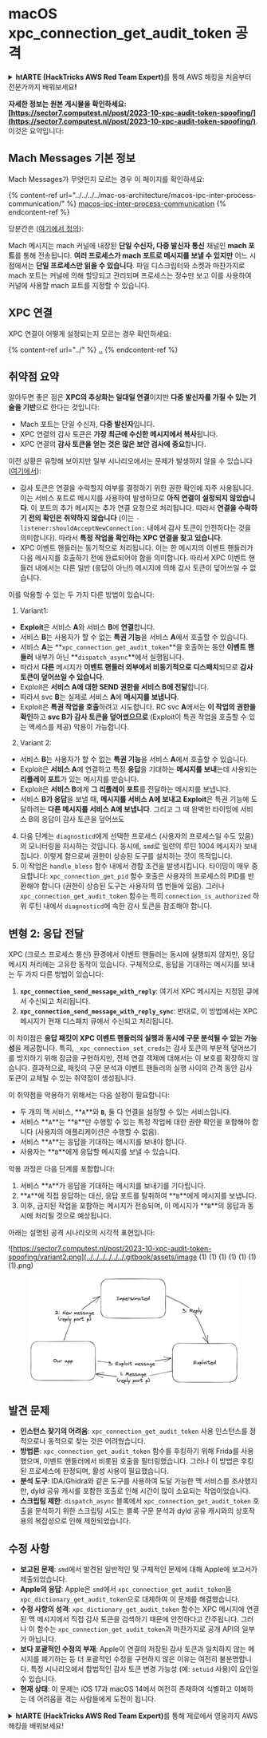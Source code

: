 # macOS xpc\_connection\_get\_audit\_token 공격

<details>

<summary><strong>htARTE (HackTricks AWS Red Team Expert)</strong>를 통해 AWS 해킹을 처음부터 전문가까지 배워보세요<strong>!</strong></summary>

HackTricks를 지원하는 다른 방법:

* **회사를 HackTricks에서 광고하거나 HackTricks를 PDF로 다운로드**하려면 [**SUBSCRIPTION PLANS**](https://github.com/sponsors/carlospolop)를 확인하세요!
* [**공식 PEASS & HackTricks 스웨그**](https://peass.creator-spring.com)를 얻으세요.
* [**The PEASS Family**](https://opensea.io/collection/the-peass-family)를 발견하세요. 독점적인 [**NFT**](https://opensea.io/collection/the-peass-family) 컬렉션입니다.
* 💬 [**Discord 그룹**](https://discord.gg/hRep4RUj7f) 또는 [**텔레그램 그룹**](https://t.me/peass)에 **참여**하거나 **Twitter** 🐦 [**@carlospolopm**](https://twitter.com/hacktricks_live)을 **팔로우**하세요.
* **HackTricks**와 **HackTricks Cloud** github 저장소에 **PR을 제출**하여 여러분의 해킹 기교를 공유하세요.

</details>

**자세한 정보는 원본 게시물을 확인하세요: [https://sector7.computest.nl/post/2023-10-xpc-audit-token-spoofing/](https://sector7.computest.nl/post/2023-10-xpc-audit-token-spoofing/)**. 이것은 요약입니다:


## Mach Messages 기본 정보

Mach Messages가 무엇인지 모르는 경우 이 페이지를 확인하세요:

{% content-ref url="../../../../mac-os-architecture/macos-ipc-inter-process-communication/" %}
[macos-ipc-inter-process-communication](../../../../mac-os-architecture/macos-ipc-inter-process-communication/)
{% endcontent-ref %}

당분간은 ([여기에서 정의](https://sector7.computest.nl/post/2023-10-xpc-audit-token-spoofing)):

Mach 메시지는 mach 커널에 내장된 **단일 수신자, 다중 발신자 통신** 채널인 **mach 포트**를 통해 전송됩니다. **여러 프로세스가 mach 포트로 메시지를 보낼 수 있지만** 어느 시점에서는 **단일 프로세스만 읽을 수 있습니다**. 파일 디스크립터와 소켓과 마찬가지로 mach 포트는 커널에 의해 할당되고 관리되며 프로세스는 정수만 보고 이를 사용하여 커널에 사용할 mach 포트를 지정할 수 있습니다.

## XPC 연결

XPC 연결이 어떻게 설정되는지 모르는 경우 확인하세요:

{% content-ref url="../" %}
[..](../)
{% endcontent-ref %}

## 취약점 요약

알아두면 좋은 점은 **XPC의 추상화는 일대일 연결**이지만 **다중 발신자를 가질 수 있는 기술을 기반**으로 한다는 것입니다:

* Mach 포트는 단일 수신자, **다중 발신자**입니다.
* XPC 연결의 감사 토큰은 **가장 최근에 수신한 메시지에서 복사**됩니다.
* XPC 연결의 **감사 토큰을 얻는 것은 많은 보안 검사에 중요**합니다.

이전 상황은 유망해 보이지만 일부 시나리오에서는 문제가 발생하지 않을 수 있습니다 ([여기에서](https://sector7.computest.nl/post/2023-10-xpc-audit-token-spoofing)):

* 감사 토큰은 연결을 수락할지 여부를 결정하기 위한 권한 확인에 자주 사용됩니다. 이는 서비스 포트로 메시지를 사용하여 발생하므로 **아직 연결이 설정되지 않았습니다**. 이 포트의 추가 메시지는 추가 연결 요청으로 처리됩니다. 따라서 **연결을 수락하기 전의 확인은 취약하지 않습니다** (이는 `-listener:shouldAcceptNewConnection:` 내에서 감사 토큰이 안전하다는 것을 의미합니다). 따라서 **특정 작업을 확인하는 XPC 연결을 찾고 있습니다**.
* XPC 이벤트 핸들러는 동기적으로 처리됩니다. 이는 한 메시지의 이벤트 핸들러가 다음 메시지를 호출하기 전에 완료되어야 함을 의미합니다. 따라서 XPC 이벤트 핸들러 내에서는 다른 일반 (응답이 아닌!) 메시지에 의해 감사 토큰이 덮어쓰일 수 없습니다.

이를 악용할 수 있는 두 가지 다른 방법이 있습니다:

1. Variant1:
* **Exploit**은 서비스 **A**와 서비스 **B**에 **연결**합니다.
* 서비스 **B**는 사용자가 할 수 없는 **특권 기능**을 서비스 **A**에서 호출할 수 있습니다.
* 서비스 **A**는 **`xpc_connection_get_audit_token`**을 호출하는 동안 **이벤트 핸들러** 내부가 아닌 **`dispatch_async`**에서 실행됩니다.
* 따라서 **다른** 메시지가 **이벤트 핸들러 외부에서 비동기적으로 디스패치**되므로 **감사 토큰이 덮어쓰일 수 있습니다**.
* Exploit은 **서비스 A에 대한 SEND 권한을 서비스 B에 전달**합니다.
* 따라서 svc **B**는 실제로 서비스 **A**에 **메시지를 보냅니다**.
* Exploit은 **특권 작업을 호출**하려고 시도합니다. RC svc **A**에서는 **이 작업의 권한을 확인**하고 **svc B가 감사 토큰을 덮어썼으므로** (Exploit이 특권 작업을 호출할 수 있는 액세스를 제공) 악용이 가능합니다.
2. Variant 2:
* 서비스 **B**는 사용자가 할 수 없는 **특권 기능**을 서비스 **A**에서 호출할 수 있습니다.
* Exploit은 **서비스 A**에 연결하고 특정 **응답**을 기대하는 **메시지를 보내**는데 사용되는 **리플레이 포트**가 있는 메시지를 받습니다.
* Exploit은 **서비스 B**에게 **그 리플레이 포트**를 전달하는 메시지를 보냅니다.
* 서비스 **B가 응답**을 보낼 때, **메시지를 서비스 A에 보내고** **Exploit**은 특권 기능에 도달하려는 **다른 메시지를 서비스 A에 보냅니다**. 그리고 그 때 완벽한 타이밍에 서비스 B의 응답이 감사 토큰을 덮어쓰도
4. 다음 단계는 `diagnosticd`에게 선택한 프로세스 (사용자의 프로세스일 수도 있음)의 모니터링을 지시하는 것입니다. 동시에, `smd`로 일련의 루틴 1004 메시지가 보내집니다. 이렇게 함으로써 권한이 상승된 도구를 설치하는 것이 목적입니다.
5. 이 작업은 `handle_bless` 함수 내에서 경합 조건을 발생시킵니다. 타이밍이 매우 중요합니다: `xpc_connection_get_pid` 함수 호출은 사용자의 프로세스의 PID를 반환해야 합니다 (권한이 상승된 도구는 사용자의 앱 번들에 있음). 그러나 `xpc_connection_get_audit_token` 함수는 특히 `connection_is_authorized` 하위 루틴 내에서 `diagnosticd`에 속한 감사 토큰을 참조해야 합니다.

## 변형 2: 응답 전달

XPC (크로스 프로세스 통신) 환경에서 이벤트 핸들러는 동시에 실행되지 않지만, 응답 메시지 처리에는 고유한 동작이 있습니다. 구체적으로, 응답을 기대하는 메시지를 보내는 두 가지 다른 방법이 있습니다:

1. **`xpc_connection_send_message_with_reply`**: 여기서 XPC 메시지는 지정된 큐에서 수신되고 처리됩니다.
2. **`xpc_connection_send_message_with_reply_sync`**: 반대로, 이 방법에서는 XPC 메시지가 현재 디스패치 큐에서 수신되고 처리됩니다.

이 차이점은 **응답 패킷이 XPC 이벤트 핸들러의 실행과 동시에 구문 분석될 수 있는 가능성**을 제공합니다. 특히, `_xpc_connection_set_creds`는 감사 토큰의 부분적 덮어쓰기를 방지하기 위해 잠금을 구현하지만, 전체 연결 객체에 대해서는 이 보호를 확장하지 않습니다. 결과적으로, 패킷의 구문 분석과 이벤트 핸들러의 실행 사이의 간격 동안 감사 토큰이 교체될 수 있는 취약점이 생성됩니다.

이 취약점을 악용하기 위해서는 다음 설정이 필요합니다:

- 두 개의 맥 서비스, **`A`**와 **`B`**, 둘 다 연결을 설정할 수 있는 서비스입니다.
- 서비스 **`A`**는 **`B`**만 수행할 수 있는 특정 작업에 대한 권한 확인을 포함해야 합니다 (사용자의 애플리케이션은 수행할 수 없음).
- 서비스 **`A`**는 응답을 기대하는 메시지를 보내야 합니다.
- 사용자는 **`B`**에게 응답할 메시지를 보낼 수 있습니다.

악용 과정은 다음 단계를 포함합니다:

1. 서비스 **`A`**가 응답을 기대하는 메시지를 보내기를 기다립니다.
2. **`A`**에 직접 응답하는 대신, 응답 포트를 탈취하여 **`B`**에게 메시지를 보냅니다.
3. 이후, 금지된 작업을 포함하는 메시지가 전송되며, 이 메시지가 **`B`**의 응답과 동시에 처리될 것으로 예상됩니다.

아래는 설명된 공격 시나리오의 시각적 표현입니다:

![https://sector7.computest.nl/post/2023-10-xpc-audit-token-spoofing/variant2.png](../../../../../../.gitbook/assets/image (1) (1) (1) (1) (1) (1) (1).png)


<figure><img src="../../../../../../.gitbook/assets/image (1) (1) (1) (1) (1) (1) (1).png" alt="https://sector7.computest.nl/post/2023-10-xpc-audit-token-spoofing/variant2.png" width="563"><figcaption></figcaption></figure>

## 발견 문제

- **인스턴스 찾기의 어려움**: `xpc_connection_get_audit_token` 사용 인스턴스를 정적으로나 동적으로 찾는 것은 어려웠습니다.
- **방법론**: `xpc_connection_get_audit_token` 함수를 후킹하기 위해 Frida를 사용했으며, 이벤트 핸들러에서 비롯된 호출을 필터링했습니다. 그러나 이 방법은 후킹된 프로세스에 한정되며, 활성 사용이 필요했습니다.
- **분석 도구**: IDA/Ghidra와 같은 도구를 사용하여 도달 가능한 맥 서비스를 조사했지만, dyld 공유 캐시를 포함한 호출로 인해 시간이 많이 소요되는 작업이었습니다.
- **스크립팅 제한**: `dispatch_async` 블록에서 `xpc_connection_get_audit_token` 호출을 분석하기 위한 스크립팅 시도는 블록 구문 분석과 dyld 공유 캐시와의 상호작용의 복잡성으로 인해 제한되었습니다.

## 수정 사항 <a href="#the-fix" id="the-fix"></a>

- **보고된 문제**: `smd`에서 발견된 일반적인 및 구체적인 문제에 대해 Apple에 보고서가 제출되었습니다.
- **Apple의 응답**: Apple은 `smd`에서 `xpc_connection_get_audit_token`을 `xpc_dictionary_get_audit_token`으로 대체하여 이 문제를 해결했습니다.
- **수정 사항의 성격**: `xpc_dictionary_get_audit_token` 함수는 XPC 메시지에 연결된 맥 메시지에서 직접 감사 토큰을 검색하기 때문에 안전하다고 간주됩니다. 그러나 이 함수는 `xpc_connection_get_audit_token`과 마찬가지로 공개 API의 일부가 아닙니다.
- **보다 포괄적인 수정의 부재**: Apple이 연결의 저장된 감사 토큰과 일치하지 않는 메시지를 폐기하는 등 더 포괄적인 수정을 구현하지 않은 이유는 여전히 불분명합니다. 특정 시나리오에서 합법적인 감사 토큰 변경 가능성 (예: `setuid` 사용)이 요인일 수 있습니다.
- **현재 상태**: 이 문제는 iOS 17과 macOS 14에서 여전히 존재하여 식별하고 이해하는 데 어려움을 겪는 사람들에게 도전이 됩니다.

<details>

<summary><strong>htARTE (HackTricks AWS Red Team Expert)</strong>를 통해 제로에서 영웅까지 AWS 해킹을 배워보세요!</summary>

HackTricks를 지원하는 다른 방법:

* 회사를 **HackTricks에서 광고**하거나 **PDF로 HackTricks 다운로드**하려면 [**구독 플랜**](https://github.com/sponsors/carlospolop)을 확인하세요!
* [**공식 PEASS & HackTricks 상품**](https://peass.creator-spring.com)을 구매하세요.
* 독점적인 [**NFT**](https://opensea.io/collection/the-peass-family) 컬렉션인 [**The PEASS Family**](https://opensea.io/collection/the-peass-family)를 발견하세요.
* 💬 [**Discord 그룹**](https://discord.gg/hRep4RUj7f)이나 [**텔레그램 그룹**](https://t.me/peass)에 **참여**하거나 **트위터**에서 **팔로우**하세요 🐦 [**@carlospolopm**](https://twitter.com/hacktricks_live)**.**
* **HackTricks**와 **HackTricks Cloud** 깃허브 저장소에 **PR을 제출**하여 여러분의 해킹 기법을 공유하세요.

</details>
